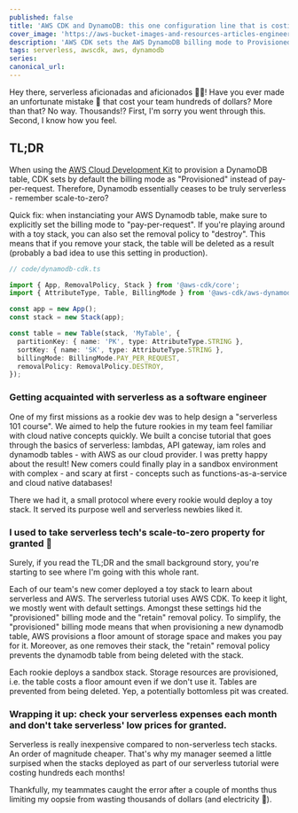 ```yaml
---
published: false
title: 'AWS CDK and DynamoDB: this one configuration line that is costing you hundreds of dollars'
cover_image: 'https://aws-bucket-images-and-resources-articles-engineering-general.s3.eu-west-3.amazonaws.com/thumbnail+dynamodb.png'
description: 'AWS CDK sets the AWS DynamoDB billing mode to Provisioned by default. Learn how to fix this configuration.'
tags: serverless, awscdk, aws, dynamodb
series:
canonical_url:
---
```


Hey there, serverless aficionadas and aficionados 😶‍🌫️! Have you ever made an unfortunate mistake 🙊 that cost your team hundreds of dollars? More than that? No way. Thousands!? First, I'm sorry you went through this. Second, I know how you feel.

## TL;DR

When using the [AWS Cloud Development Kit](https://github.com/aws/aws-cdk) to provision a DynamoDB table, CDK sets by default the billing mode as "Provisioned" instead of pay-per-request. Therefore, Dynamodb essentially ceases to be truly serverless - remember scale-to-zero?

Quick fix: when instanciating your AWS Dynamodb table, make sure to explicitly set the billing mode to "pay-per-request". If you're playing around with a toy stack, you can also set the removal policy to "destroy". This means that if you remove your stack, the table will be deleted as a result (probably a bad idea to use this setting in production).

```ts
// code/dynamodb-cdk.ts

import { App, RemovalPolicy, Stack } from '@aws-cdk/core';
import { AttributeType, Table, BillingMode } from '@aws-cdk/aws-dynamodb';

const app = new App();
const stack = new Stack(app);

const table = new Table(stack, 'MyTable', {
  partitionKey: { name: 'PK', type: AttributeType.STRING },
  sortKey: { name: 'SK', type: AttributeType.STRING },
  billingMode: BillingMode.PAY_PER_REQUEST,
  removalPolicy: RemovalPolicy.DESTROY,
});
```

### Getting acquainted with serverless as a software engineer

One of my first missions as a rookie dev was to help design a "serverless 101 course". We aimed to help the future rookies in my team feel familiar with cloud native concepts quickly. We built a concise tutorial that goes through the basics of serverless: lambdas, API gateway, iam roles and dynamodb tables - with AWS as our cloud provider. I was pretty happy about the result! New comers could finally play in a sandbox environment with complex - and scary at first - concepts such as functions-as-a-service and cloud native databases!

There we had it, a small protocol where every rookie would deploy a toy stack. It served its purpose well and serverless newbies liked it.

### I used to take serverless tech's scale-to-zero property for granted 🥺

Surely, if you read the TL;DR and the small background story, you're starting to see where I'm going with this whole rant.

Each of our team's new comer deployed a toy stack to learn about serverless and AWS. The serverless tutorial uses AWS CDK. To keep it light, we mostly went with default settings. Amongst these settings hid the "provisioned" billing mode and the "retain" removal policy. To simplify, the "provisioned" billing mode means that when provisioning a new dynamodb table, AWS provisions a floor amount of storage space and makes you pay for it. Moreover, as one removes their stack, the "retain" removal policy prevents the dynamodb table from being deleted with the stack.

Each rookie deploys a sandbox stack. Storage resources are provisioned, i.e. the table costs a floor amount even if we don't use it. Tables are prevented from being deleted. Yep, a potentially bottomless pit was created.

### Wrapping it up: check your serverless expenses each month and don't take serverless' low prices for granted.

Serverless is really inexpensive compared to non-serverless tech stacks. An order of magnitude cheaper. That's why my manager seemed a little surpised when the stacks deployed as part of our serverless tutorial were costing hundreds each months!

Thankfully, my teammates caught the error after a couple of months thus limiting my oopsie from wasting thousands of dollars (and electricity 💚).
